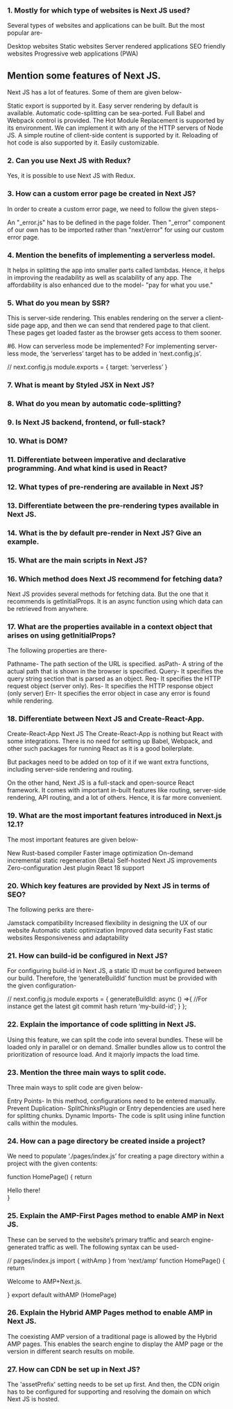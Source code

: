 ### 1. Mostly for which type of websites is Next JS used?

Several types of websites and applications can be built. But the most popular are-

Desktop websites
Static websites
Server rendered applications
SEO friendly websites
Progressive web applications (PWA)

## Mention some features of Next JS.
Next JS has a lot of features. Some of them are given below-

Static export is supported by it.
Easy server rendering by default is available.
Automatic code-splitting can be sea-ported.
Full Babel and Webpack control is provided.
The Hot Module Replacement is supported by its environment.
We can implement it with any of the HTTP servers of Node JS.
A simple routine of client-side content is supported by it.
Reloading of hot code is also supported by it.
Easily customizable.

### 2. Can you use Next JS with Redux?
Yes, it is possible to use Next JS with Redux.

### 3. How can a custom error page be created in Next JS?
In order to create a custom error page, we need to follow the given steps-

An "_error.js" has to be defined in the page folder.
Then "_error" component of our own has to be imported rather than "next/error" for using our custom error page.

### 4. Mention the benefits of implementing a serverless model.
It helps in splitting the app into smaller parts called lambdas. Hence, it helps in improving the readability as well as scalability of any app. The affordability is also enhanced due to the model- "pay for what you use."

### 5. What do you mean by SSR?
This is server-side rendering. This enables rendering on the server a client-side page app, and then we can send that rendered page to that client. These pages get loaded faster as the browser gets access to them sooner.

#6. How can serverless mode be implemented?
For implementing server-less mode, the ‘serverless’ target has to be added in ‘next.config.js’.

// next.config.js
module.exports = {
target: ‘serverless’
}

### 7. What is meant by Styled JSX in Next JS?

### 8. What do you mean by automatic code-splitting?


### 9. Is Next JS backend, frontend, or full-stack?


### 10. What is DOM?


### 11. Differentiate between imperative and declarative programming. And what kind is used in React?


### 12. What types of pre-rendering are available in Next JS?


### 13. Differentiate between the pre-rendering types available in Next JS.


### 14. What is the by default pre-render in Next JS? Give an example.


### 15. What are the main scripts in Next JS?


### 16. Which method does Next JS recommend for fetching data?
Next JS provides several methods for fetching data. But the one that it recommends is getInitialProps. It is an async function using which data can be retrieved from anywhere.

### 17. What are the properties available in a context object that arises on using getInitialProps?
The following properties are there-

Pathname- The path section of the URL is specified.
asPath- A string of the actual path that is shown in the browser is specified.
Query- It specifies the query string section that is parsed as an object.
Req- It specifies the HTTP request object (server only).
Res- It specifies the HTTP response object (only server)
Err- It specifies the error object in case any error is found while rendering.

### 18. Differentiate between Next JS and Create-React-App.
Create-React-App	Next JS
The Create-React-App is nothing but React with some integrations. There is no need for setting up Babel, Webpack, and other such packages for running React as it is a good boilerplate.

But packages need to be added on top of it if we want extra functions, including server-side rendering and routing.

On the other hand, Next JS is a full-stack and open-source React framework. It comes with important in-built features like routing, server-side rendering, API routing, and a lot of others. Hence, it is far more convenient.

### 19. What are the most important features introduced in Next.js 12.1?
The most important features are given below-

New Rust-based compiler
Faster image optimization
On-demand incremental static regeneration (Beta)
Self-hosted Next JS improvements
Zero-configuration Jest plugin
React 18 support

### 20.  Which key features are provided by Next JS in terms of SEO?
The following perks are there-

Jamstack compatibility
Increased flexibility in designing the UX of our website
Automatic static optimization
Improved data security
Fast static websites
Responsiveness and adaptability

### 21. How can build-id be configured in Next JS?
For configuring build-id in Next JS, a static ID must be configured between our build. Therefore, the ‘generateBuildId’ function must be provided with the given configuration-

// next.config.js
module.exports = {
  generateBuildId: async () =>{
  //For instance get the latest git commit hash
  return ‘my-build-id’;
  }
};

### 22. Explain the importance of code splitting in Next JS.
Using this feature, we can split the code into several bundles. These will be loaded only in parallel or on demand. Smaller bundles allow us to control the prioritization of resource load. And it majorly impacts the load time.

### 23. Mention the three main ways to split code.
Three main ways to split code are given below-

Entry Points- In this method, configurations need to be entered manually.
Prevent Duplication- SplitChinksPlugin or Entry dependencies are used here for splitting chunks.
Dynamic Imports- The code is split using inline function calls within the modules.

### 24. How can a page directory be created inside a project?
We need to populate ‘./pages/index.js’ for creating a page directory within a project with the given contents:

function HomePage() {
  return<div>Hello there!</div>
}

### 25. Explain the AMP-First Pages method to enable AMP in Next JS.
These can be served to the website’s primary traffic and search engine-generated traffic as well. The following syntax can be used-

// pages/index.js
import { withAmp } from ‘next/amp’
function HomePage() {
return <p> Welcome to AMP+Next.js.</p>
}
export default withAMP (HomePage)

### 26. Explain the Hybrid AMP Pages method to enable AMP in Next JS.
The coexisting AMP version of a traditional page is allowed by the Hybrid AMP pages. This enables the search engine to display the AMP page or the version in different search results on mobile.

### 27.  How can CDN be set up in Next JS?
The 'assetPrefix' setting needs to be set up first. And then, the CDN origin has to be configured for supporting and resolving the domain on which Next JS is hosted.